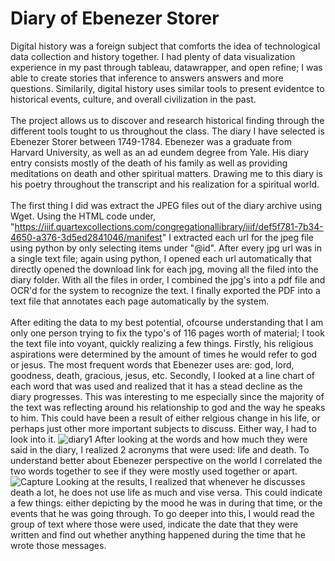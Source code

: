 # Diary of Ebenezer Storer
Digital history was a foreign subject that comforts the idea of technological data collection and history together. I had plenty of data visualization experience in my past through tableau, datawrapper, and open refine; I was able to create stories that inference to answers answers and more questions. Similarily, digital history uses similar tools to present evidentce to historical events, culture, and overall civilization in the past.
<br /> <br />
The project allows us to discover and research historical finding through the different tools tought to us throughout the class. The diary I have selected is Ebenezer Storer between 1749-1784. Ebenezer was a graduate from Harvard University, as well as an ad eundem degree from Yale. His diary entry consists mostly of the death of his family as well as providing meditations on death and other spiritual matters. Drawing me to this diary is his poetry throughout the transcript and his realization for a spiritual world. 
<br /> <br />
The first thing I did was extract the JPEG files out of the diary archive using Wget. Using the HTML code under, "https://iiif.quartexcollections.com/congregationallibrary/iiif/def5f781-7b34-4650-a376-3d5ed2841046/manifest" I extracted each url for the jpeg file using python by only selecting items under "@id". After every jpg url was in a single text file; again using python, I opened each url automatically that directly opened the download link for each jpg, moving all the filed into the diary folder. With all the files in order, I combined the jpg's into a pdf file and OCR'd for the system to recognize the text. I finally exported the PDF into a text file that annotates each page automatically by the system.
<br /> <br />
After editing the data to my best potential, ofcourse understanding that I am only one person trying to fix the typo's of 116 pages worth of material; I took the text file into voyant, quickly realizing a few things. Firstly, his religious aspirations were determined by the amount of times he would refer to god or jesus. The most frequent words that Ebenezer uses are: god, lord, goodness, death, gracious, jesus, etc. Secondly, I looked at a line chart of each word that was used and realized that it has a stead decline as the diary progresses. This was interesting to me especially since the majority of the text was reflecting around his relationship to god and the way he speaks to him. This could have been a result of either relgious change in his life, or perhaps just other more important subjects to discuss. Either way, I had to look into it.
![diary1](https://user-images.githubusercontent.com/94088312/174511423-4aef9c80-687d-4f5d-80b3-a62cd0dcb56a.png)
After looking at the words and how much they were said in the diary, I realized 2 acronyms that were used: life and death. To understand better about Ebenezer perspective on the world I correlated the two words together to see if they were mostly used together or apart.
![Capture](https://user-images.githubusercontent.com/94088312/174511764-8ff5ed36-af71-4df0-ae81-b6885e4ee7a4.PNG)
Looking at the results, I realized that whenever he discusses death a lot, he does not use life as much and vise versa. This could indicate a few things: either depicting by the mood he was in during that time, or the events that he was going through. To go deeper into this, I would read the group of text where those were used, indicate the date that they were written and find out whether anything happened during the time that he wrote those messages.

